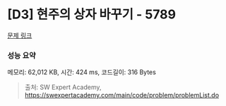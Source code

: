 # [D3] 현주의 상자 바꾸기 - 5789 

[문제 링크](https://swexpertacademy.com/main/code/problem/problemDetail.do?contestProbId=AWYygN36Qn8DFAVm) 

### 성능 요약

메모리: 62,012 KB, 시간: 424 ms, 코드길이: 316 Bytes



> 출처: SW Expert Academy, https://swexpertacademy.com/main/code/problem/problemList.do